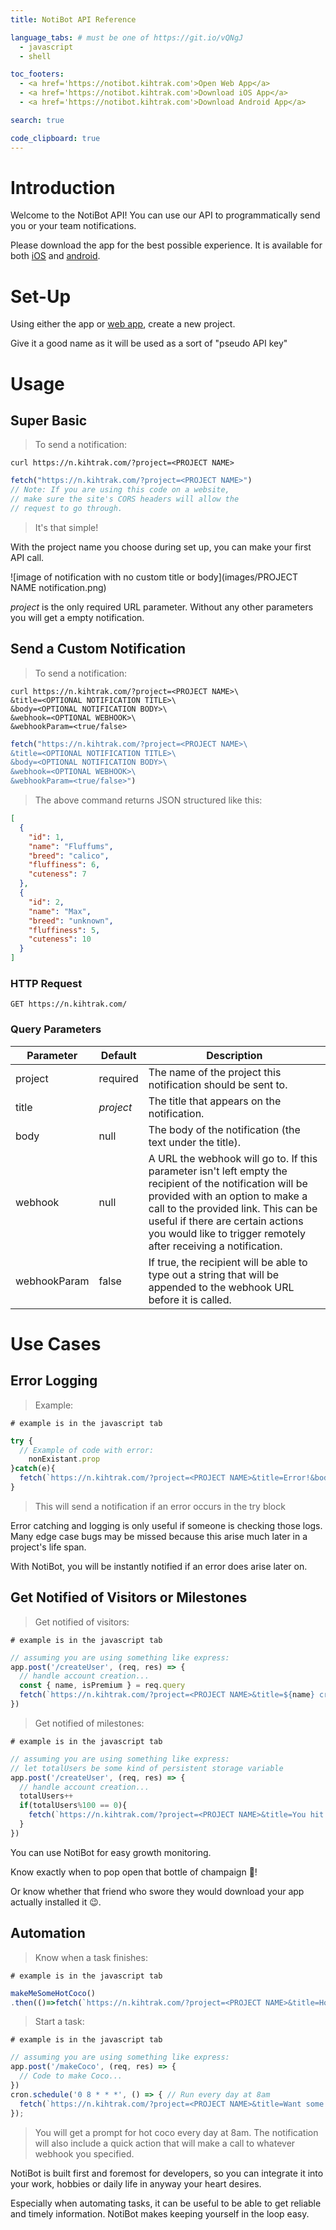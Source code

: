 ```yaml
---
title: NotiBot API Reference

language_tabs: # must be one of https://git.io/vQNgJ
  - javascript
  - shell

toc_footers:
  - <a href='https://notibot.kihtrak.com'>Open Web App</a>
  - <a href='https://notibot.kihtrak.com'>Download iOS App</a>
  - <a href='https://notibot.kihtrak.com'>Download Android App</a>

search: true

code_clipboard: true
---
```


# Introduction

Welcome to the NotiBot API! You can use our API to programmatically send you or your team notifications.

Please download the app for the best possible experience. It is available for both [iOS](https://notibot.kihtrak.com) and [android](https://notibot.kihtrak.com).

# Set-Up

Using either the app or [web app](https://notibot.kihtrak.com), create a new project. 

Give it a good name as it will be used as a sort of "pseudo API key"

# Usage

## Super Basic
> To send a notification:

```shell
curl https://n.kihtrak.com/?project=<PROJECT NAME>
```

```javascript
fetch("https://n.kihtrak.com/?project=<PROJECT NAME>")
// Note: If you are using this code on a website, 
// make sure the site's CORS headers will allow the
// request to go through.
```

> It's that simple!

With the project name you choose during set up, you can make your first API call.

![image of notification with no custom title or body](images/PROJECT NAME notification.png)

<aside class="notice">
<em>project</em> is the only required URL parameter. Without any other parameters you will get a empty notification.
</aside>


## Send a Custom Notification

> To send a notification:

```shell
curl https://n.kihtrak.com/?project=<PROJECT NAME>\
&title=<OPTIONAL NOTIFICATION TITLE>\
&body=<OPTIONAL NOTIFICATION BODY>\
&webhook=<OPTIONAL WEBHOOK>\
&webhookParam=<true/false>
```

```javascript
fetch("https://n.kihtrak.com/?project=<PROJECT NAME>\
&title=<OPTIONAL NOTIFICATION TITLE>\
&body=<OPTIONAL NOTIFICATION BODY>\
&webhook=<OPTIONAL WEBHOOK>\
&webhookParam=<true/false>")
```

> The above command returns JSON structured like this:

```json
[
  {
    "id": 1,
    "name": "Fluffums",
    "breed": "calico",
    "fluffiness": 6,
    "cuteness": 7
  },
  {
    "id": 2,
    "name": "Max",
    "breed": "unknown",
    "fluffiness": 5,
    "cuteness": 10
  }
]
```

### HTTP Request

`GET https://n.kihtrak.com/`

### Query Parameters

Parameter | Default | Description
--------- | ------- | -----------
project | required | The name of the project this notification should be sent to.
title | *project* | The title that appears on the notification.
body | null | The body of the notification (the text under the title).
webhook | null | A URL the webhook will go to. If this parameter isn't left empty the recipient of the notification will be provided with an option to make a call to the provided link. This can be useful if there are certain actions you would like to trigger remotely after receiving a notification.
webhookParam | false | If true, the recipient will be able to type out a string that will be appended to the webhook URL before it is called.

# Use Cases

## Error Logging

> Example: 

``` shell
# example is in the javascript tab
```

``` javascript
try {
  // Example of code with error:
	nonExistant.prop
}catch(e){
  fetch(`https://n.kihtrak.com/?project=<PROJECT NAME>&title=Error!&body=${e.toString()}`)
}
```

> This will send a notification if an error occurs in the try block

Error catching and logging is only useful if someone is checking those logs. Many edge case bugs may be missed because this arise much later in a project's life span. 

With NotiBot, you will be instantly notified if an error does arise later on.

## Get Notified of Visitors or Milestones

> Get notified of visitors: 

``` shell
# example is in the javascript tab
```

``` javascript
// assuming you are using something like express:
app.post('/createUser', (req, res) => {
  // handle account creation...
  const { name, isPremium } = req.query
  fetch(`https://n.kihtrak.com/?project=<PROJECT NAME>&title=${name} created an account!&body=${isPremium?`They have signed up for Premium!`:`They signed up for the free plan`}`)
})
```

> Get notified of milestones: 

``` shell
# example is in the javascript tab
```

``` javascript
// assuming you are using something like express:
// let totalUsers be some kind of persistent storage variable
app.post('/createUser', (req, res) => {
  // handle account creation...
  totalUsers++
  if(totalUsers%100 == 0){
    fetch(`https://n.kihtrak.com/?project=<PROJECT NAME>&title=You hit ${totalUsers} total users!&body=🎉🎈🥳`)
  }
})
```

You can use NotiBot for easy growth monitoring. 

Know exactly when to pop open that bottle of champaign 🍾! 

Or know whether that friend who swore they would download your app actually installed it 😉.

## Automation

> Know when a task finishes: 

``` shell
# example is in the javascript tab
```

``` javascript
makeMeSomeHotCoco()
.then(()=>fetch(`https://n.kihtrak.com/?project=<PROJECT NAME>&title=Hot coco finished!&body=Time to drink up!\n☕☕☕`))
```
>

> Start a task: 

``` shell
# example is in the javascript tab
```

``` javascript
// assuming you are using something like express:
app.post('/makeCoco', (req, res) => {
  // Code to make Coco...
})
cron.schedule('0 8 * * *', () => { // Run every day at 8am
  fetch(`https://n.kihtrak.com/?project=<PROJECT NAME>&title=Want some hot coco?&body=Respond to this notification with the webhook trigger to start making the coco 👇&webhook=<server address>/makeCoco`)
});
```
> You will get a prompt for hot coco every day at 8am. The notification will also include a quick action that will make a call to whatever webhook you specified.

NotiBot is built first and foremost for developers, so you can integrate it into your work, hobbies or daily life in anyway your heart desires. 

Especially when automating tasks, it can be useful to be able to get reliable and timely information. NotiBot makes keeping yourself in the loop easy.